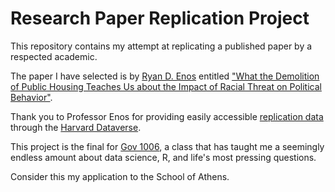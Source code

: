 # Research Paper Replication Project

This repository contains my attempt at replicating a published paper by a respected academic. 

The paper I have selected is by [Ryan D. Enos](http://ryandenos.com/) entitled ["What the Demolition of Public Housing Teaches Us about the Impact of Racial Threat on Political Behavior"](https://onlinelibrary.wiley.com/doi/abs/10.1111/ajps.12156). 

Thank you to Professor Enos for providing easily accessible [replication data](http://dvn.iq.harvard.edu/dvn/dv/ajps) through the [Harvard Dataverse](https://dataverse.harvard.edu/).

This project is the final for [Gov 1006](https://www.davidkane.info/files/gov_1006_spring_2020.html), a class that has taught me a seemingly endless amount about data science, R, and life's most pressing questions. 

Consider this my application to the School of Athens.  


